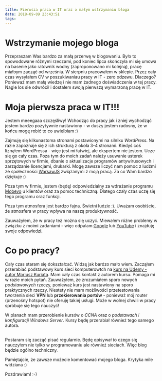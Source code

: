 ```yaml
---
title: Pierwsza praca w IT oraz o małym wstrzymaniu bloga
date: 2018-09-09 23:43:51
tags:
---
```


# Wstrzymanie mojego bloga

Przepraszam Was bardzo za małą przerwę w blogowaniu. Było to spowodowane różnymi
rzeczami, pod koniec lipca skończyła mi się umowa na basenie jako ratownik wodny
(zaproponowano mi kolejną), pracę miałbym zacząć od września. W sierpniu pracowałem
w sklepie. Przez cały czas wysyłałem CV w poszukiwaniau pracy w IT - zero odzewu.
 Dlaczego? Ponieważ mam małą wiedzę i nie mam żadnego doświadczenia w tej pracy.
 Nagle los sie odwrócił i dostałem swoją pierwszą wymarzoną pracę w IT.

# Moja pierwsza praca w IT!!!

Jestem meeegaaa szczęśliwy! Wchodząc do pracy jak i zniej wychodząć jestem bardzo
pozytywnie nastawiony - w duszy jestem radosny, że w końcu mogę robić to co uwielbiam :)

Zajmuję się kilkunastoma stronami postawionymi na silniku *WordPress*. Na razie
zapoznaje się z ich strukturą z okoła 3-4 stronami. Kiedyś coś liznąłem WordPressa -
więc jest mi łatwiej, ale ekspertem nie jestem. Ucze się go cały czas. Poza tym do
moich zadań należy usuwanie usterek sprzętowych w firmie, dbanie o aktualizacje
programów antywirusowych i zarządzanie licencjami, drukarki. Mogę zawsze liczyć
nam pomoc z ludźmi ze społeczności [WarsawJS](https://warsawjs.com/) związanymi
z moją pracą. Za co Wam bardzo dziękuje :)

Poza tym w firmie, jestem (będę) odpowiedzialny za wdrażanie programu
[Mobevo](https://www.mobevo.pl/) u klientów oraz za pomoc techniczną. Dlatego
czały czas uczę się tego programu oraz funkcji.

Poza tym atmosfera jest bardzo fajna. Świetni ludzie :). Uważam osobiście, że
atmosfera w pracy wpływa na naszą produktywność.

Zauważyłem, że w pracy też można się uczyć. Miewałem różne problemy w związku z
moimi zadaniami - więc odpalam [Google](https://www.google.pl) lub [YouTube](https://www.youtube.pl)
i znajduję swoje odpowiedzi.

# Co po pracy?

Cały czas staram się dokształcać. Widzę jak bardzo mało wiem. Zacząłem przerabiać
podstawowy kurs sieci komputerowtch na [kurs na Udemy - autor Mariusz Kuriata](https://www.udemy.com/sieci-komputerowe-kompletny-kurs-budowa-i-dziaanie-sieci/).
Mam cały czas kontakt z autorem kursu. Pomaga mi w razie moich pytań. Zauważyłem,
że zrozumiałem sporo nowych *podstawowych* rzeczy, ponieważ kurs jest nastawiony
na sporo praktycznych rzeczy. Niestety nie mam możliwości przetestowania tworzenia
sieci **VPN** lub **przekierowania portów** - ponieważ mój router
(przenośny hotspot) nie oferuję takiej usługi. Może w wolnej chwili w pracy spróbuje się tego nauczyć!

W planach mam przerobienie kursów o *CCNA* oraz o *podstawach i konfiguracji Windows Server*.
Kursy będę przerabiał również tego samego autora.

##

Postaram się zacząć pisać regularnie. Będę opisywał to czego się nauczyłem nie tylko
w programowaniu ale również sieciach. Więc blog będzie ogólno techniczny.

Pamiętajcie, że zawsze możecie komentować mojego bloga. Krytyka mile widziana :)

Pozdrawiam! :-)